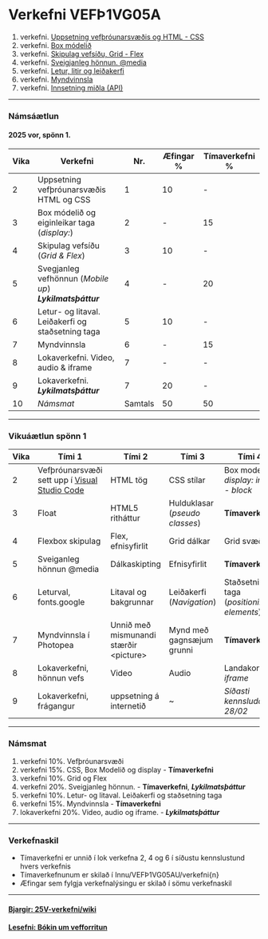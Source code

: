 # Verkefni VEFÞ1VG05A

1. verkefni. [Uppsetning vefþróunarsvæðis og HTML - CSS](Verkefni-1/)
1. verkefni. [Box módelið](Verkefni-2/) 
1. verkefni. [Skipulag vefsíðu, Grid - Flex](Verkefni-3/) 
1. verkefni. [Sveigjanleg hönnun. @media](Verkefni-4/) 
1. verkefni. [Letur, litir og leiðakerfi](Verkefni-5/README.md) 
1. verkefni. [Myndvinnsla](Verkefni-6/)
1. verkefni. [Innsetning miðla (API)](Verkefni-7/README.md) 

---

### Námsáætlun

#### 2025 vor, spönn 1. 

<!-- breitt vægi á verkefni 2 og 3 (vægi víxlast) -->

| Vika  | Verkefni  | Nr. | Æfingar % | Tímaverkefni % |
|---|---|---|---|---|
| 2 | Uppsetning vefþróunarsvæðis <br> HTML og CSS | 1  | 10 | - |
| 3 | Box módelið og eiginleikar taga (_display:_) | 2 | - | 15 |
| 4 | Skipulag vefsíðu (_Grid & Flex_) | 3  | 10 | - |
| 5 | Svegjanleg vefhönnun (_Mobile up_)<br> _**Lykilmatsþáttur**_ | 4  | - | 20 |
| 6 | Letur- og litaval.<br> Leiðakerfi og staðsetning taga | 5  | 10 | - | 
| 7 | Myndvinnsla | 6 | - | 15 |
| 8 | Lokaverkefni. Video, audio & iframe |  7 | - | - |
| 9 | Lokaverkefni. _**Lykilmatsþáttur**_ | 7 | 20 | - |
| 10 | _Námsmat_ | Samtals | 50 | 50 |

---

### Vikuáætlun spönn 1

| Vika | Tími 1  | Tími 2 | Tími 3 | Tími 4 | 
| --- | --- | --- | --- | --- | 
| 2 | Vefþróunarsvæði sett upp í [Visual Studio Code](https://code.visualstudio.com/) | HTML tög |  CSS stílar  | Box modelið, _display: inline - block_ | 
| 3 | Float | HTML5 ritháttur  | Hulduklasar (_pseudo classes_) | **Tímaverkefni** | 
| 4 | Flexbox skipulag | Flex,  efnisyfirlit | Grid dálkar | Grid svæði |   
| 5 | Sveiganleg hönnun  @media | Dálkaskipting | Efnisyfirlit | **Tímaverkefni** | 
| 6 | Leturval, fonts.google  | Litaval og bakgrunnar | Leiðakerfi (_Navigation_) | Staðsetning taga <br> (_positioning elements_) | 
| 7 | Myndvinnsla í Photopea | Unnið með mismunandi stærðir &lt;picture> | Mynd með gagnsæjum grunni  | **Tímaverkefni** |        
| 8 | Lokaverkefni, hönnun vefs | Video | Audio | Landakort í _iframe_ |
| 9 | Lokaverkefni, frágangur | uppsetning á internetið | ~ | _Síðasti kennsludagur 28/02_ |

---
 
### Námsmat

1. verkefni 10%.  Vefþróunarsvæði
1. verkefni 15%. CSS, Box Modelið og display - **Tímaverkefni**
1. verkefni 10%. Grid og Flex
1. verkefni 20%. Sveigjanleg hönnun. -  **Tímaverkefni**, _**Lykilmatsþáttur**_
1. verkefni 10%. Letur- og litaval. Leiðakerfi og staðsetning taga
1. verkefni 15%. Myndvinnsla  - **Tímaverkefni**
1. lokaverkefni 20%. Video, audio og iframe. -  _**Lykilmatsþáttur**_

---

### Verkefnaskil 

-  Tímaverkefni er unnið í lok verkefna 2, 4 og 6 í síðustu kennslustund hvers verkefnis
-  Tímaverkefnunum er skilað í Innu/VEFÞ1VG05AU/verkefni{n}
-  Æfingar sem fylgja verkefnalýsingu er skilað í sömu verkefnaskil 

---

#### [Bjargir: 25V-verkefni/wiki](https://github.com/vefgrunnur/25V_verkefni/wiki)

#### [Lesefni: Bókin um vef­forritun](https://bok.vefforritun.is/)
